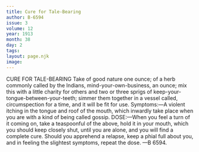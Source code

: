 ```yaml
---
title: Cure for Tale-Bearing
author: B-6594
issue: 3
volume: 12
year: 1913
month: 38
day: 2
tags:
layout: page.njk
image:
---
```

CURE FOR TALE-BEARING    Take of good nature one ounce; of a herb commonly called by the Indians, mind-your-own-business, an ounce; mix this with a little charity for others and two or three sprigs of keep-your-tongue-between-your-teeth; simmer them together in a vessel called, circumspection for a time, and it will be fit for use.    Symptoms:—A violent itching in the tongue and roof of the mouth, which inwardly take place when you are with a kind of being called gossip.    DOSE:—When you feel a turn of it coming on, take a teaspoonful of the above, hold it in your mouth, which you should keep closely shut, until you are alone, and you will find a complete cure. Should you apprehend a relapse, keep a phial full about you, and in feeling the slightest symptoms, repeat the dose. —B 6594.    
